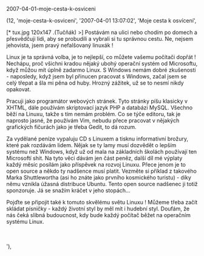 2007-04-01-moje-cesta-k-osviceni

(12, 'moje-cesta-k-osviceni', '2007-04-01 13:07:02', 'Moje cesta k osvícení',

[* tux.jpg 120x147 .(Tučňák) >]
Postávám na ulici nebo chodím po domech a přesvědčuji lidi, aby se probudili a
vybrali si tu správnou cestu. Ne, nejsem jehovista, jsem pravý nefalšovaný linuxák !

Linux je ta správná volba, je to nejlepší, co můžete vašemu počítači dopřát !
Nechápu, proč všichni kradou nějaký ubohý operační systém od Microsoftu, když
můžou mít úplně zadarmo Linux. S Windows nemám dobré zkušenosti - naposledy, když
jsem byl přinucen pracovat s Windows, začal jsem se celý třepat a šla mi pěna od
huby. Hrozný zážitek, už se to nesmí nikdy opakovat.

Pracuji jako programátor webových stránek. Tyto stránky píšu klasicky v XHTML,
dále používám skriptovací jazyk PHP a databázi MySQL. Všechno běží na Linuxu, takže
s tím nemám problém. Co se týče editoru, tak je naprosto jasné, že používám Vim,
nebudu přece pracovat v nějakých grafických fičurách jako je třeba Gedit, to dá
rozum.

Za vydělané peníze vypaluju CD s Linuxem a tisknu informativní brožury, které pak
rozdávám lidem. Nějak se ty lamy musí dozvědět o lepším systému než Windows, když
už od mala na základních školách používají ten Microsoftí shit. Na tyto věci dávám
jen část peněz, další díl mé výplaty každý měsíc posílám jako příspěvek na rozvoj
Linuxu. Přece jenom je to open source a někdo ty nadšence musí platit. Vezměte si
příklad z takového Marka Shuttlewortha (asi ho znáte jako prvního kosmického turistu) -
díky němu vznikla úžasná distribuce Ubuntu. Tento open source nadšenec ji totiž
sponzoruje. Já se snažím kráčet v jeho stopách...

Pojďte se připojit také k tomuto skvělému světu Linuxu ! Můžeme třeba začít skládat
písničky - každý životní styl by měl mít i hudební styl. Doufám, že nás čeká slibná
budoucnost, kdy bude každý počítač běžet na operačním systému Linux.

[* http://proc.linux.cz/img/plc-468x60-ban-anim-2.gif 468x60 .(Proč používat Linux) *]:http://proc.linux.cz/
<br /><br />'),
